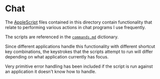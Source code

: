 # Chat

The [AppleScript][] files contained in this directory contain functionality that
relate to performing various actions in chat programs I use frequently.

The scripts are referenced in the [`commands.md`][] dictionary.

Since different applications handle this functionality with different shortcut
key combinations, the keystrokes that the scripts attempt to run will differ
depending on what application currently has focus.

Very primitive error handling has been included if the script is run against an
application it doesn't know how to handle.

[AppleScript]: https://en.wikipedia.org/wiki/AppleScript
[`commands.md`]: ../../../dictionaries/commands.md#chat
